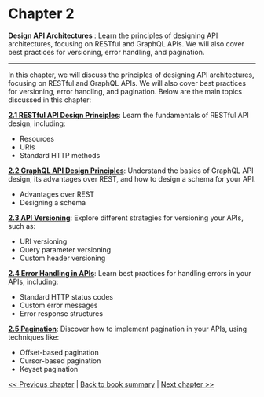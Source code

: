 # Chapter 2

**Design API Architectures** : Learn the principles of designing API architectures, focusing on RESTful and GraphQL APIs. We will also cover best practices for versioning, error handling, and pagination.

***

In this chapter, we will discuss the principles of designing API architectures, focusing on RESTful and GraphQL APIs. We will also cover best practices for versioning, error handling, and pagination. Below are the main topics discussed in this chapter:

[**2.1 RESTful API Design Principles**](2.1-restful-api-design-principles.md): Learn the fundamentals of RESTful API design, including:

- Resources
- URIs
- Standard HTTP methods

[**2.2 GraphQL API Design Principles**](2.2-graphql-api-design-principles.md): Understand the basics of GraphQL API design, its advantages over REST, and how to design a schema for your API.

- Advantages over REST
- Designing a schema

[**2.3 API Versioning**](2.3-api-versioning-explore-different-strategies-for-versioning-your-apis.md): Explore different strategies for versioning your APIs, such as:

- URI versioning
- Query parameter versioning
- Custom header versioning

[**2.4 Error Handling in APIs**](2.4-error-handling-in-apis.md): Learn best practices for handling errors in your APIs, including:

- Standard HTTP status codes
- Custom error messages
- Error response structures

[**2.5 Pagination**](2.5-pagination.md): Discover how to implement pagination in your APIs, using techniques like:

- Offset-based pagination
- Cursor-based pagination
- Keyset pagination


[<< Previous chapter](../chapter-1/Readme.md) | [Back to book summary](../Readme.md) | [Next chapter >>](../chapter-3/Readme.md)
